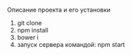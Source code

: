 Описание проекта и его установки

1. git clone
2. npm install
3. bower i
4. запуск сервера командой: npm start
